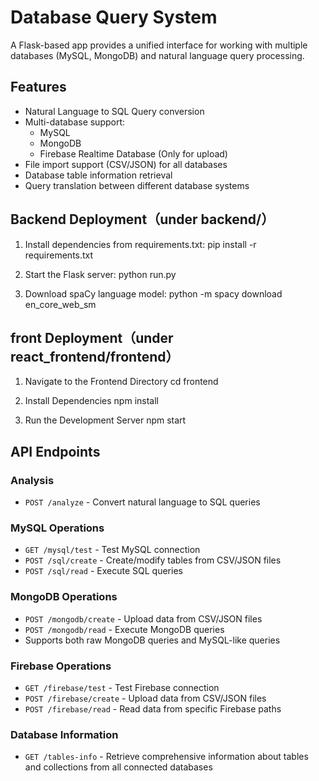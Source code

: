 # Database Query System

A Flask-based app   provides a unified interface for working with multiple databases (MySQL, MongoDB) and natural language query processing.

## Features

- Natural Language to SQL Query conversion
- Multi-database support:
  - MySQL
  - MongoDB
  - Firebase Realtime Database (Only for upload)
- File import support (CSV/JSON) for all databases
- Database table information retrieval
- Query translation between different database systems

## Backend Deployment（under backend/）

1. Install dependencies from requirements.txt:
pip install -r requirements.txt

2. Start the Flask server:
python run.py

3. Download spaCy language model:
python -m spacy download en_core_web_sm



## front Deployment（under react_frontend/frontend）
1. Navigate to the Frontend Directory
cd frontend

2. Install Dependencies
npm install

3. Run the Development Server
npm start

## API Endpoints

### Analysis
- `POST /analyze` - Convert natural language to SQL queries

### MySQL Operations
- `GET /mysql/test` - Test MySQL connection
- `POST /sql/create` - Create/modify tables from CSV/JSON files
- `POST /sql/read` - Execute SQL queries

### MongoDB Operations
- `POST /mongodb/create` - Upload data from CSV/JSON files
- `POST /mongodb/read` - Execute MongoDB queries
- Supports both raw MongoDB queries and MySQL-like queries

### Firebase Operations
- `GET /firebase/test` - Test Firebase connection
- `POST /firebase/create` - Upload data from CSV/JSON files
- `POST /firebase/read` - Read data from specific Firebase paths

### Database Information
- `GET /tables-info` - Retrieve comprehensive information about tables and collections from all connected databases

